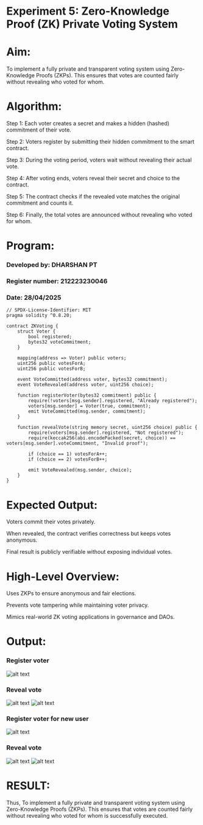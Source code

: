 # Experiment 5: Zero-Knowledge Proof (ZK) Private Voting System
# Aim:
To implement a fully private and transparent voting system using Zero-Knowledge Proofs (ZKPs). This ensures that votes are counted fairly without revealing who voted for whom.

# Algorithm:

Step 1: Each voter creates a secret and makes a hidden (hashed) commitment of their vote.

Step 2: Voters register by submitting their hidden commitment to the smart contract.

Step 3: During the voting period, voters wait without revealing their actual vote.

Step 4: After voting ends, voters reveal their secret and choice to the contract.

Step 5: The contract checks if the revealed vote matches the original commitment and counts it.

Step 6: Finally, the total votes are announced without revealing who voted for whom.



# Program:

### Developed by: DHARSHAN PT
### Register number: 212223230046
### Date: 28/04/2025
```
// SPDX-License-Identifier: MIT
pragma solidity ^0.8.20;

contract ZKVoting {
    struct Voter {
        bool registered;
        bytes32 voteCommitment;
    }

    mapping(address => Voter) public voters;
    uint256 public votesForA;
    uint256 public votesForB;

    event VoteCommitted(address voter, bytes32 commitment);
    event VoteRevealed(address voter, uint256 choice);

    function registerVoter(bytes32 commitment) public {
        require(!voters[msg.sender].registered, "Already registered");
        voters[msg.sender] = Voter(true, commitment);
        emit VoteCommitted(msg.sender, commitment);
    }

    function revealVote(string memory secret, uint256 choice) public {
        require(voters[msg.sender].registered, "Not registered");
        require(keccak256(abi.encodePacked(secret, choice)) == voters[msg.sender].voteCommitment, "Invalid proof");

        if (choice == 1) votesForA++;
        if (choice == 2) votesForB++;

        emit VoteRevealed(msg.sender, choice);
    }
}

```
# Expected Output:
Voters commit their votes privately.


When revealed, the contract verifies correctness but keeps votes anonymous.


Final result is publicly verifiable without exposing individual votes.



# High-Level Overview:
Uses ZKPs to ensure anonymous and fair elections.


Prevents vote tampering while maintaining voter privacy.


Mimics real-world ZK voting applications in governance and DAOs.

# Output:

### Register voter

![alt text](<Screenshot 2025-04-28 132632.png>)

### Reveal vote

![alt text](<Screenshot 2025-04-28 132708.png>)
![alt text](<Screenshot 2025-04-28 132904.png>)

### Register voter for new user

![alt text](<Screenshot 2025-04-28 132936.png>)

### Reveal vote

![alt text](<Screenshot 2025-04-28 133007.png>)
![alt text](<Screenshot 2025-04-28 133044.png>)


# RESULT: 

Thus, To implement a fully private and transparent voting system using Zero-Knowledge Proofs (ZKPs). This ensures that votes are counted fairly without revealing who voted for whom is successfully executed.
